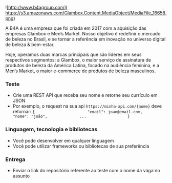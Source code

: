 ![http://www.b4agroup.com](	https://s3.amazonaws.com/Glambox.Content.MediaObject/MediaFile_16658.png)

A B4A é uma empresa que foi criada em 2017 com a aquisição das empresas Glambox e Men’s Market. Nosso objetivo é redefinir o mercado de beleza no Brasil, e se tornar a referência em inovação no universo digital de beleza & bem-estar. 

Hoje, operamos duas marcas principais que são líderes em seus respectivos segmentos: a Glambox, o maior serviço de assinatura de produtos de beleza da América Latina, focado na audiência feminina, e a Men’s Market, o maior e-commerce de produtos de beleza masculinos. 

### Teste
- Crie uma REST API que receba seu nome e retorne seu currículo em JSON
- Por exemplo, o request na sua api `https://minha-api.com/{nome}` deve retornar:
   `{                      
    "email": joao@email.com,                   
    "nome": "joão",             
    ...                 
  }`                                                  

### Linguagem, tecnologia e bibliotecas
- Você pode desenvolver em qualquer linguagem
- Você pode utilizar frameworks ou bibliotecas de sua preferência

### Entrega
- Enviar o link do repositório referente ao teste com o nome da vaga no assunto
